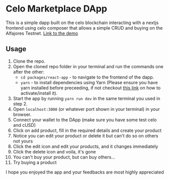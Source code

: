 # Celo Marketplace DApp
This is a simple dapp built on the celo blockchain interacting with a nextjs frontend using celo composer that allows a simple CRUD and buying on the Alfajores Testnet. [Link to the demo](https://celo-marketplace-dapp-react-app.vercel.app/)

## Usage

1. Clone the repo.
2. Open the cloned repo folder in your terminal and run the commands one after the other:
    - `cd packages/react-app` - to navigate to the frontend of the dapp.
    - `yarn` - to install dependencies using Yarn (Please ensure you have yarn installed before preceeding, if not checkout [this link](https://classic.yarnpkg.com/lang/en/docs/install/) on how to activate/install it).
3. Start the app by running `yarn run dev` in the same terminal you used in step 2.
4. Open `localhost:3000` (or whatever port shown in your terminal) in your browser.
5. Connect your wallet to the DApp (make sure you have some test celo and cUSD)
6. Click on add product, fill in the required details and create your product
7. Notice you can edit your product or delete it but can't do so on others not yours
8. Click the edit icon and edit your products, and it changes immediately
9. Click the delete icon and voila, it's gone
10. You can't buy your product, but can buy others...
11. Try buying a product

I hope you enjoyed the app and your feedbacks are most highly appreciated
